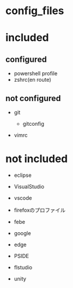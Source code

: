 # config_files

# included
## configured

* powershell profile
* zshrc(en route)

## not configured


* git
    * gitconfig

* vimrc

# not included


* eclipse
* VisualStudio
* vscode
* firefoxのプロファイル
* febe

* google
* edge
* PSIDE
* flstudio
* unity 
